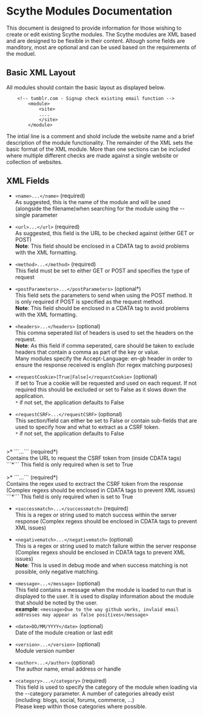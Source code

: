 Scythe Modules Documentation
============================

This document is designed to provide information for those wishing to create
or edit existing Scythe modules. The Scythe modules are XML based and are 
designed to be flexible in their content. Altough some fields are manditory,
most are optional and can be used based on the requirements of the moduel.


Basic XML Layout
----------------

All modules should contain the basic layout as displayed below.

```
    <!-- tumblr.com - Signup check existing email function -->
        <module>
            <site>
            ....
            </site>
        </module>
```

The intial line is a comment and shold include the website name and a brief
description of the module functionality. The remainder of the XML sets the
basic format of the XML module. More than one <site> sections can be included
where multiple different checks are made against a single website or collection
of websites.

XML Fields
----------

* ```<name>...</name>``` (required)<br>
As suggested, this is the name of the module and will be used (alongside the
filename)when searching for the module using the --single parameter

* ```<url>...</url>``` (required)<br>
As suggested, this field is the URL to be checked against (either GET or POST)
<br><b>Note</b>:
This field should be enclosed in a CDATA tag to avoid problems with the XML
formatting.

* ```<method>...</method>``` (required)<br>
This field must be set to either GET or POST and specifies the type of request

* ```<postParameters>...</postParameters>``` (optional*)<br>
This field sets the parameters to send when using the POST method. It is only
required if POST is specified as the request method.
<br><b>Note</b>:
This field should be enclosed in a CDATA tag to avoid problems with the XML
formatting.

* ```<headers>...</headers>``` (optional)<br>
This comma seperated list of headers is used to set the headers on
the request.
<br><b>Note</b>:
As this field if comma seperated, care should be taken to exclude headers that
contain a comma as part of the key or value.<br>
Many modules specify the Accept-Language: en-gb header in order to ensure the
response received is english (for regex matching purposes)

* ```<requestCookie>[True|False]</requestCookie>``` (optional)<br>
If set to True a cookie will be requested and used on each request. If not
required this should be excluded or set to False as it slows down the application.<br>
```*``` if not set, the application defaults to False

* ```<requestCSRF>...</requestCSRF>``` (optional)<br>
This section/field can either be set to False or contain sub-fields that
are used to specify how and what to extract as a CSRF token.<br>
```*``` if not set, the application defaults to False
<br>
>* ```<csrf_url>...</csrf_url>``` (required*)<br>
Contains the URL to request the CSRF token from (inside CDATA tags)<br>
```*``` This field is only required when <requestCSRF> is set to True<br>
<br>
>* ```<csrf_regex>...</csrf_regex>``` (required*)<br>
Contains the regex used to exctract the CSRF token from the response (Complex
regexs should be enclosed in CDATA tags to prevent XML issues)<br>
```*``` This field is only required when <requestCSRF> is set to True

* ```<successmatch>...</successmatch>``` (required)<br>
This is a regex or string used to match success within the server response
(Complex regexs should be enclosed in CDATA tags to prevent XML issues)

* ```<negativematch>...</negativematch>``` (optional)<br>
This is a regex or string used to match failure within the server response
(Complex regexs should be enclosed in CDATA tags to prevent XML issues)
<br><b>Note</b>:
This is used in debug mode and when success matching is not possible, only
negative matching.

* ```<message>...</message>``` (optional)<br>
This field contains a message when the module is loaded to run that is displayed
to the user. It is used to display information about the module that should be
noted by the user.<br>
<b>example</b>:
    ```<message>Due to the way github works, invlaid email addresses may appear as false positives</message>```

* ```<date>DD/MM/YYYY</date>``` (optional)<br>
Date of the module creation or last edit

* ```<version>...</version>``` (optional)<br>
Module version number

* ```<author>...</author>``` (optional)<br>
The author name, email address or handle

* ```<category>...</category>``` (required)<br>
This field is used to specify the category of the module when loading via the
--category parameter. A number of categories already exist (including: blogs,
social, forums, commerce, ...)<br>
Please keep within those categories where possible.